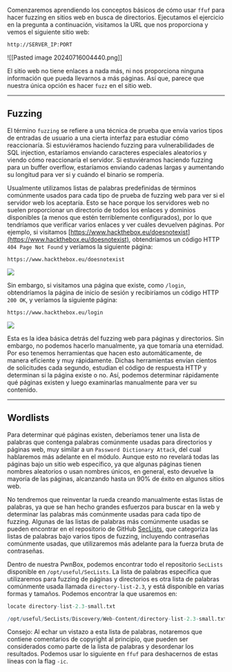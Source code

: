 Comenzaremos aprendiendo los conceptos básicos de cómo usar `ffuf` para hacer fuzzing en sitios web en busca de directorios. Ejecutamos el ejercicio en la pregunta a continuación, visitamos la URL que nos proporciona y vemos el siguiente sitio web:

`http://SERVER_IP:PORT`

![[Pasted image 20240716004440.png]]

El sitio web no tiene enlaces a nada más, ni nos proporciona ninguna información que pueda llevarnos a más páginas. Así que, parece que nuestra única opción es hacer `fuzz` en el sitio web.

---

## Fuzzing

El término `fuzzing` se refiere a una técnica de prueba que envía varios tipos de entradas de usuario a una cierta interfaz para estudiar cómo reaccionaría. Si estuviéramos haciendo fuzzing para vulnerabilidades de SQL injection, estaríamos enviando caracteres especiales aleatorios y viendo cómo reaccionaría el servidor. Si estuviéramos haciendo fuzzing para un buffer overflow, estaríamos enviando cadenas largas y aumentando su longitud para ver si y cuándo el binario se rompería.

Usualmente utilizamos listas de palabras predefinidas de términos comúnmente usados para cada tipo de prueba de fuzzing web para ver si el servidor web los aceptaría. Esto se hace porque los servidores web no suelen proporcionar un directorio de todos los enlaces y dominios disponibles (a menos que estén terriblemente configurados), por lo que tendríamos que verificar varios enlaces y ver cuáles devuelven páginas. Por ejemplo, si visitamos [https://www.hackthebox.eu/doesnotexist](https://www.hackthebox.eu/doesnotexist), obtendríamos un código HTTP `404 Page Not Found` y veríamos la siguiente página:

`https://www.hackthebox.eu/doesnotexist`

![](https://academy.hackthebox.com/storage/modules/54/web_fnb_HTB_404.jpg)

Sin embargo, si visitamos una página que existe, como `/login`, obtendríamos la página de inicio de sesión y recibiríamos un código HTTP `200 OK`, y veríamos la siguiente página:

`https://www.hackthebox.eu/login`

![](https://academy.hackthebox.com/storage/modules/54/web_fnb_HTB_login.jpg)

Esta es la idea básica detrás del fuzzing web para páginas y directorios. Sin embargo, no podemos hacerlo manualmente, ya que tomaría una eternidad. Por eso tenemos herramientas que hacen esto automáticamente, de manera eficiente y muy rápidamente. Dichas herramientas envían cientos de solicitudes cada segundo, estudian el código de respuesta HTTP y determinan si la página existe o no. Así, podemos determinar rápidamente qué páginas existen y luego examinarlas manualmente para ver su contenido.

---

## Wordlists

Para determinar qué páginas existen, deberíamos tener una lista de palabras que contenga palabras comúnmente usadas para directorios y páginas web, muy similar a un `Password Dictionary Attack`, del cual hablaremos más adelante en el módulo. Aunque esto no revelará todas las páginas bajo un sitio web específico, ya que algunas páginas tienen nombres aleatorios o usan nombres únicos, en general, esto devuelve la mayoría de las páginas, alcanzando hasta un 90% de éxito en algunos sitios web.

No tendremos que reinventar la rueda creando manualmente estas listas de palabras, ya que se han hecho grandes esfuerzos para buscar en la web y determinar las palabras más comúnmente usadas para cada tipo de fuzzing. Algunas de las listas de palabras más comúnmente usadas se pueden encontrar en el repositorio de GitHub [SecLists](https://github.com/danielmiessler/SecLists), que categoriza las listas de palabras bajo varios tipos de fuzzing, incluyendo contraseñas comúnmente usadas, que utilizaremos más adelante para la fuerza bruta de contraseñas.

Dentro de nuestra PwnBox, podemos encontrar todo el repositorio `SecLists` disponible en `/opt/useful/SecLists`. La lista de palabras específica que utilizaremos para fuzzing de páginas y directorios es otra lista de palabras comúnmente usada llamada `directory-list-2.3`, y está disponible en varias formas y tamaños. Podemos encontrar la que usaremos en:

```r
locate directory-list-2.3-small.txt

/opt/useful/SecLists/Discovery/Web-Content/directory-list-2.3-small.txt
```

Consejo: Al echar un vistazo a esta lista de palabras, notaremos que contiene comentarios de copyright al principio, que pueden ser considerados como parte de la lista de palabras y desordenar los resultados. Podemos usar lo siguiente en `ffuf` para deshacernos de estas líneas con la flag `-ic`.